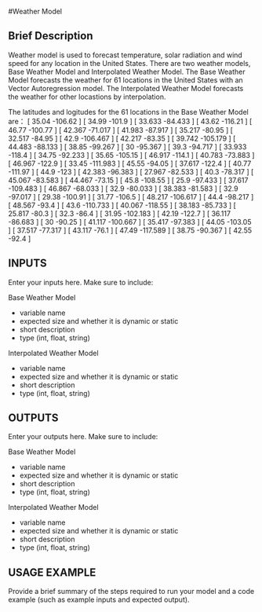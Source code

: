 #Weather Model

## Brief Description
Weather model is used to forecast temperature, solar radiation and wind speed for any location in the United States. There are two weather models, Base Weather Model and Interpolated Weather Model. The Base Weather Model forecasts the weather for 61 locations in the United States with an Vector Autoregression model. The Interpolated Weather Model forecasts the weather for other locastions by interpolation. 

The latitudes and logitudes for the 61 locations in the Base Weather Model are：
[  35.04	-106.62	]
[	34.99	-101.9	]
[	33.633	-84.433	]
[	43.62	-116.21	]
[	46.77	-100.77	]
[	42.367	-71.017	]
[	41.983	-87.917	]
[	35.217	-80.95	]
[	32.517	-84.95	]
[	42.9	-106.467	]
[	42.217	-83.35	]
[	39.742	-105.179	]
[	44.483	-88.133	]
[	38.85	-99.267	]
[	30	-95.367	]
[	39.3	-94.717	]
[	33.933	-118.4	]
[	34.75	-92.233	]
[	35.65	-105.15	]
[	46.917	-114.1	]
[	40.783	-73.883	]
[	46.967	-122.9	]
[	33.45	-111.983	]
[	45.55	-94.05	]
[	37.617	-122.4	]
[	40.77	-111.97	]
[	44.9	-123	]
[	42.383	-96.383	]
[	27.967	-82.533	]
[	40.3	-78.317	]
[	45.067	-83.583	]
[	44.467	-73.15	]
[	45.8	-108.55	]
[	25.9	-97.433	]
[	37.617	-109.483	]
[	46.867	-68.033	]
[	32.9	-80.033	]
[	38.383	-81.583	]
[	32.9	-97.017	]
[	29.38	-100.91	]
[	31.77	-106.5	]
[	48.217	-106.617	]
[	44.4	-98.217	]
[	48.567	-93.4	]
[	43.6	-110.733	]
[	40.067	-118.55	]
[	38.183	-85.733	]
[	25.817	-80.3	]
[	32.3	-86.4	]
[	31.95	-102.183	]
[	42.19	-122.7	]
[	36.117	-86.683	]
[	30	-90.25	]
[	41.117	-100.667	]
[	35.417	-97.383	]
[	44.05	-103.05	]
[	37.517	-77.317	]
[	43.117	-76.1	]
[	47.49	-117.589	]
[	38.75	-90.367	]
[	42.55	-92.4	]


## INPUTS
Enter your inputs here.  Make sure to include:

Base Weather Model
* variable name
* expected size and whether it is dynamic or static
* short description
* type (int, float, string)

Interpolated Weather Model
* variable name
* expected size and whether it is dynamic or static
* short description
* type (int, float, string)

## OUTPUTS
Enter your outputs here.  Make sure to include:

Base Weather Model
* variable name
* expected size and whether it is dynamic or static
* short description
* type (int, float, string)

Interpolated Weather Model
* variable name
* expected size and whether it is dynamic or static
* short description
* type (int, float, string)

## USAGE EXAMPLE
Provide a brief summary of the steps required to run your model and a code example (such as example inputs and expected output).
